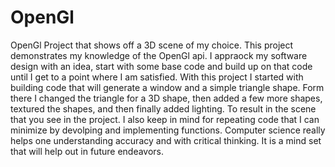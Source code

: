 # OpenGl
OpenGl Project that shows off a 3D scene of my choice. This project demonstrates my knowledge of the OpenGl api.
I appraock my software design with an idea, start with some base code and build up on that code until I get
to a point where I am satisfied. With this project I started with building code that will generate a window and 
a simple triangle shape. Form there I changed the triangle for a 3D shape, then added a few more shapes, textured the shapes, and 
then finally added lighting. To result in the scene that you see in the project. 
I also keep in mind for repeating code that I can minimize by devolping and implementing functions.
Computer science really helps one understanding accuracy and with critical thinking. It is a mind set that will help out in future endeavors. 
